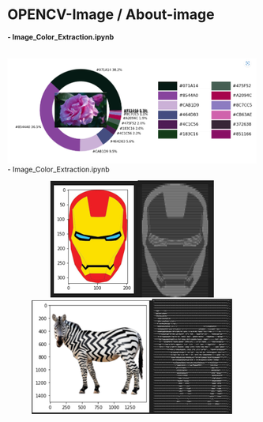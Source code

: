 # OPENCV-Image / About-image
#### - Image_Color_Extraction.ipynb
<br>
<img src=img/img.png>
<br>
- Image_Color_Extraction.ipynb
<br>
<p align="center">
<img src=img/d.png><img src="img/d1.png" width=154><img src=img/d2.png  width=244><img src="img/d3.png" width=162>
</p>

